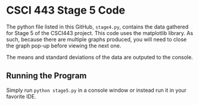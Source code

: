 # CSCI 443 Stage 5 Code

The python file listed in this GitHub, `stage4.py`, contains the data gathered for Stage 5 of the CSCI443 project. 
This code uses the matplotlib library. As such, because there are multiple graphs produced, you will need to close the graph pop-up before viewing the next one.

The means and standard deviations of the data are outputed to the console. 

## Running the Program
Simply run `python stage5.py` in a console window or instead run it in your favorite IDE.
